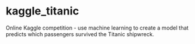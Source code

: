 # kaggle_titanic
Online Kaggle competition - use machine learning to create a model that predicts which passengers survived the Titanic shipwreck. 
